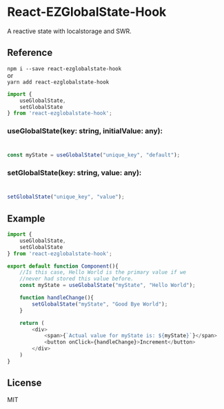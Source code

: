 # React-EZGlobalState-Hook

A reactive state with localstorage and SWR.

## Reference

`npm i --save react-ezglobalstate-hook`  
or  
`yarn add react-ezglobalstate-hook`

```javascript
import {
    useGlobalState,
    setGlobalState
} from 'react-ezglobalstate-hook';
```
### useGlobalState(key: string, initialValue: any):
#
```javascript
const myState = useGlobalState("unique_key", "default");
```  

### setGlobalState(key: string, value: any):
#
```javascript
setGlobalState("unique_key", "value");
```
## Example

```javascript
import {
    useGlobalState,
    setGlobalState
} from 'react-ezglobalstate-hook';

export default function Component(){
    //Is this case, Hello World is the primary value if we
    //never had stored this value before.
    const myState = useGlobalState("myState", "Hello World");

    function handleChange(){
        setGlobalState("myState", "Good Bye World");
    }

    return (
        <div>
            <span>{`Actual value for myState is: ${myState}`}</span>
            <button onClick={handleChange}>Increment</button>
        </div>
    )
}

```

License
----

MIT
